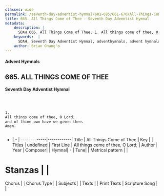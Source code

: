 ```yaml
---
classes: wide
permalink: /seventh-day-adventist-hymnal/601-695/661-670/All-Things-Come-of-Thee/
title: 665. All Things Come of Thee - Seventh Day Adventist Hymnal
metadata:
    description: |
      SDAH 665. All Things Come of Thee. 1. All things come of thee, O Lord; and of thine own have we given thee. Amen.
    keywords:  |
      SDAH, Seventh Day Adventist Hymnal, adventhymnals, advent hymnals, All Things Come of Thee, All things come of thee, O Lord; 
    author: Brian Onang'o
---
```


#### Advent Hymnals
## 665. ALL THINGS COME OF THEE
#### Seventh Day Adventist Hymnal

```txt



1.
All things come of thee, O Lord;
and of thine own have we given thee.
Amen.



```

- |   -  |
-------------|------------|
Title | All Things Come of Thee |
Key |  |
Titles | undefined |
First Line | All things come of thee, O Lord; |
Author | 
Year | 
Composer|  |
Hymnal|  - |
Tune|  |
Metrical pattern | |
# Stanzas |  |
Chorus |  |
Chorus Type |  |
Subjects |  |
Texts |  |
Print Texts | 
Scripture Song |  |
  
